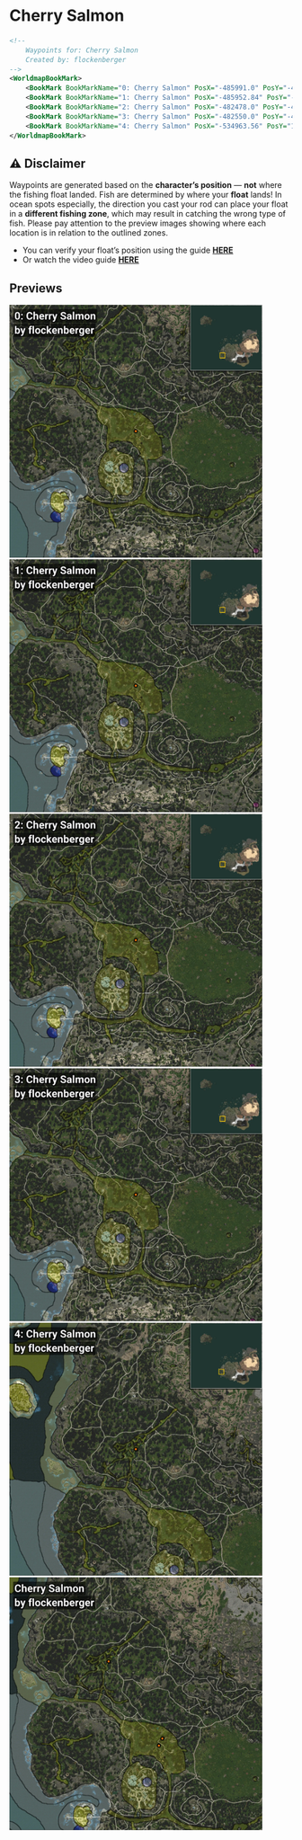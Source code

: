 # Cherry Salmon
```xml
<!--
    Waypoints for: Cherry Salmon
    Created by: flockenberger
-->
<WorldmapBookMark>
    <BookMark BookMarkName="0: Cherry Salmon" PosX="-485991.0" PosY="-4832.0" PosZ="-410581.0" />
    <BookMark BookMarkName="1: Cherry Salmon" PosX="-485952.84" PosY="-4832.5303" PosZ="-410849.5" />
    <BookMark BookMarkName="2: Cherry Salmon" PosX="-482478.0" PosY="-4801.0" PosZ="-404128.0" />
    <BookMark BookMarkName="3: Cherry Salmon" PosX="-482550.0" PosY="-4804.0" PosZ="-404098.0" />
    <BookMark BookMarkName="4: Cherry Salmon" PosX="-534963.56" PosY="10252.494" PosZ="-328701.06" />
</WorldmapBookMark>
```

## ⚠️ Disclaimer
Waypoints are generated based on the __**character’s position**__ — __not__ where the fishing float landed.
Fish are determined by where your **float** lands!
In ocean spots especially, the direction you cast your rod can place your float in a **different fishing zone**, which may result in catching the wrong type of fish.
Please pay attention to the preview images showing where each location is in relation to the outlined zones.

- You can verify your float’s position using the guide [**HERE**](https://flockenberger.github.io/bdo-fish-position/)
- Or watch the video guide [**HERE**](https://youtu.be/t-VXcRoNojk)

## Previews
<img src="./Cherry Salmon_0_Preview.webp" width="450"/> <img src="./Cherry Salmon_1_Preview.webp" width="450"/> <img src="./Cherry Salmon_2_Preview.webp" width="450"/> <img src="./Cherry Salmon_3_Preview.webp" width="450"/> <img src="./Cherry Salmon_4_Preview.webp" width="450"/> <img src="./Cherry Salmon_Preview.webp" width="450"/> 